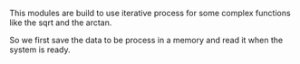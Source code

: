 This modules are build to use iterative process for some complex functions
like the sqrt and the arctan.

So we first save the data to be process in a memory and read it when the
system is ready.
